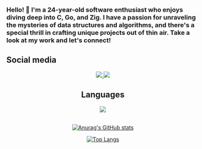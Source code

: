 ### Hello! 👋 I'm a 24-year-old software enthusiast who enjoys diving deep into C, Go, and Zig. I have a passion for unraveling the mysteries of data structures and algorithms, and there's a special thrill in crafting unique projects out of thin air. Take a look at my work and let's connect!

<div>
  <h2>Social media</h2>
  <div align="center">
    <a href="https://www.linkedin.com/in/ar073/" target="_blank">
     <img src="https://skillicons.dev/icons?i=linkedin&perline=1" />
    </a>
    <a href="https://twitter.com/DrQuic" target="_blank">
     <img src="https://skillicons.dev/icons?i=twitter&perline=1" />
    </a>
  </div>
</div>
<div align="center">
 <h2>Languages</h2>
    <img src="https://skillicons.dev/icons?i=c,go,py,linux,bash,postgres,git,kubernetes,docker,neovim,zig,nginx&perline=6" />
</div>
</br>
<div align="center">
  
  [![Anurag's GitHub stats](https://github-readme-stats.vercel.app/api?username=DrQuic)](https://github.com/anuraghazra/github-readme-stats)
  
  [![Top Langs](https://github-readme-stats.vercel.app/api/top-langs/?username=DrQuic&layout=donut)](https://github.com/anuraghazra/github-readme-stats)
  
</div>
